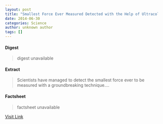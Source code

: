 ```yaml
---
layout: post
title: "Smallest Force Ever Measured Detected with the Help of Ultracold Atoms"
date: 2014-06-30
categories: Science
author: unknown author
tags: []
---
```



#### Digest
>digest unavailable

#### Extract
>Scientists have managed to detect the smallest force ever to be measured with a groundbreaking technique....

#### Factsheet
>factsheet unavailable

[Visit Link](http://www.scienceworldreport.com/articles/15710/20140627/smallest-force-measured-detected-help-ultracold-atoms.htm)


